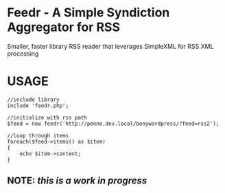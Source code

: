 # Feedr - A Simple Syndiction Aggregator for RSS

Smaller, faster library RSS reader that leverages SimpleXML for RSS XML processing

# USAGE

	//include library
	include 'feedr.php';

	//initialize with rss path
	$feed = new feedr('http://penne.dev.local/bonywordpress/?feed=rss2');

	//loop through items
	foreach($feed->items() as $item)
	{
		echo $item->content;
	}

## NOTE: _this is a work in progress_

